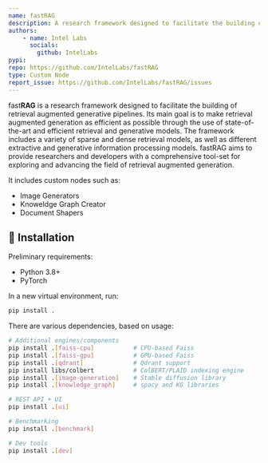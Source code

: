 ```yaml
---
name: fastRAG
description: A research framework designed to facilitate the building of retrieval augmented generative pipelines.
authors:
    - name: Intel Labs
      socials:
        github: IntelLabs
pypi:
repo: https://github.com/IntelLabs/fastRAG
type: Custom Node
report_issue: https://github.com/IntelLabs/fastRAG/issues
---
```


fast**RAG** is a research framework designed to facilitate the building of retrieval augmented generative pipelines. Its main goal is to make retrieval augmented generation as efficient as possible through the use of state-of-the-art and efficient retrieval and generative models. The framework includes a variety of sparse and dense retrieval models, as well as different extractive and generative information processing models. fastRAG aims to provide researchers and developers with a comprehensive tool-set for exploring and advancing the field of retrieval augmented generation.

It includes custom nodes such as:
- Image Generators
- Knoweldge Graph Creator
- Document Shapers 

## 📍 Installation

Preliminary requirements:

- Python 3.8+
- PyTorch

In a new virtual environment, run:

```bash
pip install .
```

There are various dependencies, based on usage:

```bash
# Additional engines/components
pip install .[faiss-cpu]           # CPU-based Faiss
pip install .[faiss-gpu]           # GPU-based Faiss
pip install .[qdrant]              # Qdrant support
pip install libs/colbert           # ColBERT/PLAID indexing engine
pip install .[image-generation]    # Stable diffusion library
pip install .[knowledge_graph]     # spacy and KG libraries

# REST API + UI
pip install .[ui]

# Benchmarking
pip install .[benchmark]

# Dev tools
pip install .[dev]
```